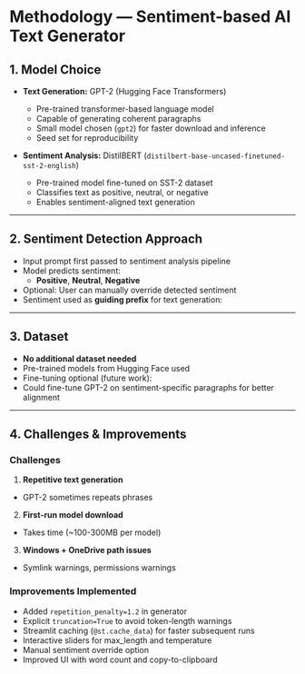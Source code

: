 # Methodology — Sentiment-based AI Text Generator

## 1. Model Choice

- **Text Generation:** GPT-2 (Hugging Face Transformers)
  - Pre-trained transformer-based language model
  - Capable of generating coherent paragraphs
  - Small model chosen (`gpt2`) for faster download and inference
  - Seed set for reproducibility

- **Sentiment Analysis:** DistilBERT (`distilbert-base-uncased-finetuned-sst-2-english`)
  - Pre-trained model fine-tuned on SST-2 dataset
  - Classifies text as positive, neutral, or negative
  - Enables sentiment-aligned text generation

---

## 2. Sentiment Detection Approach

- Input prompt first passed to sentiment analysis pipeline
- Model predicts sentiment:
  - **Positive**, **Neutral**, **Negative**
- Optional: User can manually override detected sentiment
- Sentiment used as **guiding prefix** for text generation:


---

## 3. Dataset

- **No additional dataset needed**
- Pre-trained models from Hugging Face used
- Fine-tuning optional (future work):
- Could fine-tune GPT-2 on sentiment-specific paragraphs for better alignment

---

## 4. Challenges & Improvements

### Challenges

1. **Repetitive text generation**
 - GPT-2 sometimes repeats phrases
2. **First-run model download**
 - Takes time (~100-300MB per model)
3. **Windows + OneDrive path issues**
 - Symlink warnings, permissions warnings

### Improvements Implemented

- Added `repetition_penalty=1.2` in generator
- Explicit `truncation=True` to avoid token-length warnings
- Streamlit caching (`@st.cache_data`) for faster subsequent runs
- Interactive sliders for max_length and temperature
- Manual sentiment override option
- Improved UI with word count and copy-to-clipboard
